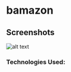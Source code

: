 # bamazon
## Screenshots

![alt text](https://raw.githubusercontent.com/username/projectname/branch/path/to/img.png)




### Technologies Used:

